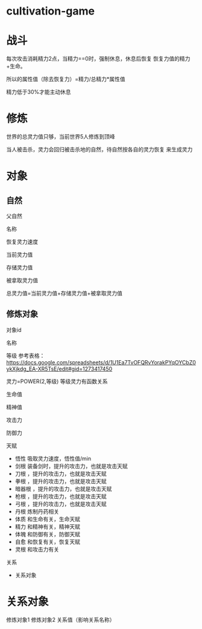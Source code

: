 # cultivation-game



# 战斗

每次攻击消耗精力2点，当精力==0时，强制休息，休息后恢复 恢复力值的精力+生命。

所以的属性值（除去恢复力）=精力/总精力*属性值

精力低于30%才能主动休息

# 修炼

世界的总灵力值只够，当前世界5人修炼到顶峰

当人被击杀，灵力会回归被击杀地的自然，待自然按各自的灵力恢复 来生成灵力


# 对象

## 自然
父自然

名称

恢复灵力速度

当前灵力值

存储灵力值

被拿取灵力值

总灵力值=当前灵力值+存储灵力值+被拿取灵力值

## 修炼对象
对象id

名称

等级
参考表格：https://docs.google.com/spreadsheets/d/1U1Ea7TvOFQRvYorakPYqOYCbZ0ykXjkdg_EA-XR5TsE/edit#gid=1273417450

灵力=POWER(2,等级)  等级灵力有函数关系

生命值

精神值

攻击力

防御力


天赋
- 悟性 吸取灵力速度，悟性值/min
- 剑根 装备剑时，提升的攻击力，也就是攻击天赋
- 刀根 ，提升的攻击力，也就是攻击天赋
- 拳根 ，提升的攻击力，也就是攻击天赋
- 暗器根 ，提升的攻击力，也就是攻击天赋
- 枪根 ，提升的攻击力，也就是攻击天赋
- 弓根 ，提升的攻击力，也就是攻击天赋
- 丹根 炼制丹药相关
- 体质 和生命有关，生命天赋
- 精力 和精神有关，精神天赋
- 体魄 和防御有关，防御天赋
- 自愈 和恢复有关，恢复天赋
- 灵根 和攻击力有关

关系
- 关系对象

# 关系对象
修炼对象1
修炼对象2
关系值（影响关系名称）
